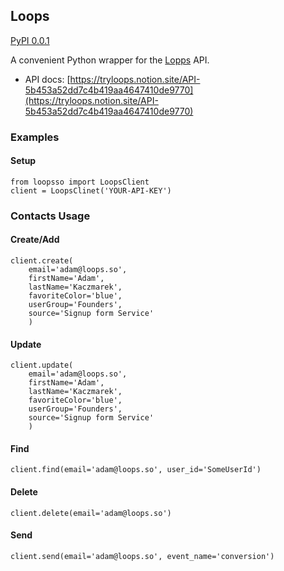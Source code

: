 ## Loops
[PyPI 0.0.1](https://pypi.org/project/loopsso/0.0.1/)

A convenient Python wrapper for the [Lopps](https://loops.so/) API.
- API docs: [https://tryloops.notion.site/API-5b453a52dd7c4b419aa4647410de9770](https://tryloops.notion.site/API-5b453a52dd7c4b419aa4647410de9770)

### Examples

#### Setup
```
from loopsso import LoopsClient
client = LoopsClinet('YOUR-API-KEY')

```
### Contacts Usage
#### Create/Add
```
client.create( 
    email='adam@loops.so',
    firstName='Adam',
    lastName='Kaczmarek',
    favoriteColor='blue',
    userGroup='Founders',
    source='Signup form Service'
    )

```

#### Update
```
client.update( 
    email='adam@loops.so',
    firstName='Adam',
    lastName='Kaczmarek',
    favoriteColor='blue',
    userGroup='Founders',
    source='Signup form Service'
    )

```

#### Find
```
client.find(email='adam@loops.so', user_id='SomeUserId')

```
#### Delete
```
client.delete(email='adam@loops.so')

```

#### Send
```
client.send(email='adam@loops.so', event_name='conversion')

```

